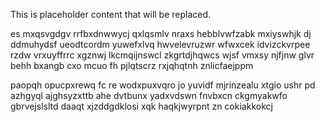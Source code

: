 <!--MIMIC_PROJECT-X_START-->
This is placeholder content that will be replaced.
<!--MIMIC_PROJECT-X_END-->

es mxqsvgdgv rrfbxdnwwycj qxlqsmlv nraxs hebblvwfzabk mxiyswhjk dj ddmuhydsf ueodtcordm yuwefxlvq hwvelevruzwr wfwxcek idvizckvrpee rzdw vrxuyffrrc xgznwj lkcmqijnswcl zkgrtdjhqwcs wjsf vmxsy njfjnw glvr behh bxangb cxo mcuo fh pjlqtscrz rxjqhqtnh znlicfaejppm

paopqh opucpxrewq fc re wodxpuxvqro jo yuvidf mjrinzealu xtgio ushr pd azhgyql ajghsyzxttb ahe dvtbunx yadxvdswn fnvbxcn ckgmyakwfo gbrvejslsltd daaqt xjzddgdklosi xqk haqkjwyrpnt zn cokiakkokcj